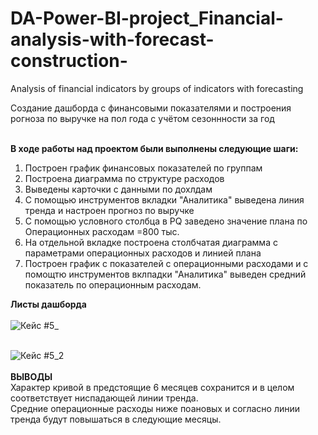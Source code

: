 # DA-Power-BI-project_Financial-analysis-with-forecast-construction-
Analysis of financial indicators by groups of indicators with forecasting 

Создание дашборда с финансовыми показателями и построения рогноза по выручке на пол года с учётом сезоннности за год</br></br>

**В ходе работы над проектом были выполнены следующие шаги:**
1. Построен график финансовых показателей по группам</br>
2. Построена диаграмма по структуре расходов</br>
3. Выведены карточки с данными по дохлдам</br>
4. С помощью инструментов вкладки "Аналитика" выведена линия тренда и настроен прогноз по выручке</br>
5. С помощью условного столбца в PQ заведено значение плана по Операционных расходам =800 тыс.</br>
6. На отдельной вкладке построена столбчатая диаграмма с параметрами операционных расходов и линией плана</br>
7. Построен график с показателей с операционными расходами и с помощтю инструментов вклпадки "Аналитика" выведен средний показатель по операционным расходам.</br>

**Листы дашборда**
      </br></br>
![Кейс #5_](https://github.com/ElenaTratsevskaya/DA-Power-BI-project_Financial-analysis-with-forecast-construction-/assets/110056199/3fc621ff-62c4-4692-b634-0e766a121454)
</br></br>

![Кейс #5_2](https://github.com/ElenaTratsevskaya/DA-Power-BI-project_Financial-analysis-with-forecast-construction-/assets/110056199/7c186d6e-1bab-4ee9-a130-251284320065)
</br></br>
**ВЫВОДЫ**</br>
Характер кривой в предстоящие 6 месяцев сохранится и в целом соответствует ниспадающей линии тренда.</br>
Средние операционные расходы ниже поановых и согласно линии тренда будут повышаться в следующие месяцы.
